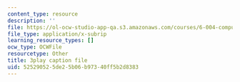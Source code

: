 ```yaml
---
content_type: resource
description: ''
file: https://ol-ocw-studio-app-qa.s3.amazonaws.com/courses/6-004-computation-structures-spring-2017/525290525de25b06b97340ff5b2d8383_p2j16ebu14U.vtt
file_type: application/x-subrip
learning_resource_types: []
ocw_type: OCWFile
resourcetype: Other
title: 3play caption file
uid: 52529052-5de2-5b06-b973-40ff5b2d8383
---
```

